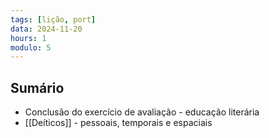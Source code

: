 ```yaml
---
tags: [lição, port]
data: 2024-11-20
hours: 1
modulo: 5
---
```


## Sumário
- Conclusão do exercício de avaliação - educação literária
- [[Deíticos]] - pessoais, temporais e espaciais